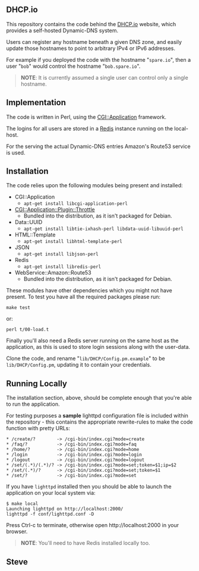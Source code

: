 DHCP.io
-------

This repository contains the code behind the [DHCP.io](http://dhcp.io/) website,
which provides a self-hosted Dynamic-DNS system.

Users can register any hostname beneath a given DNS zone, and easily
update those hostnames to point to arbitrary IPv4 or IPv6 addresses.

For example if you deployed the code with the hostname "`spare.io`", then a user
"`bob`" would control the hostname "`bob.spare.io`".

> **NOTE**:  It is currently assumed a single user can control only a single hostname.


Implementation
---------------

The code is written in Perl, using the [CGI::Application](http://search.cpan.org/perldoc?CGI%3A%3AApplication) framework.

The logins for all users are stored in a [Redis](http://redis.io/) instance
running on the local-host.

For the serving the actual Dynamic-DNS entries Amazon's Route53 service is used.


Installation
------------

The code relies upon the following modules being present and installed:

* CGI::Application
  * `apt-get install libcgi-application-perl`
* [CGI::Application::Plugin::Throttle](http://search.cpan.org/dist/CGI-Application-Plugin-Throttle/)
  * Bundled into the distribution, as it isn't packaged for Debian.
* Data::UUID
  * `apt-get install libtie-ixhash-perl libdata-uuid-libuuid-perl`
* HTML::Template
  * `apt-get install libhtml-template-perl`
* JSON
  * `apt-get install libjson-perl`
* Redis
  * `apt-get install libredis-perl`
* WebService::Amazon::Route53
  * Bundled into the distribution, as it isn't packaged for Debian.

These modules have other dependencies which you might not have present.
To test you have all the required packages please run:

    make test

or:

    perl t/00-load.t


Finally you'll also need a Redis server running on the same host as
the application, as this is used to store login sessions along with the
user-data.

Clone the code, and rename "`lib/DHCP/Config.pm.example`" to be `lib/DHCP/Config.pm`, updating it to contain your credentials.


Running Locally
---------------

The installation section, above, should be complete enough that you're
able to run the application.

For testing purposes a **sample** lighttpd configuration file is included
within the repository - this contains the appropriate rewrite-rules to
make the code function with pretty URLs:

    * /create/?        -> /cgi-bin/index.cgi?mode=create
    * /faq/?           -> /cgi-bin/index.cgi?mode=faq
    * /home/?          -> /cgi-bin/index.cgi?mode=home
    * /login           -> /cgi-bin/index.cgi?mode=login
    * /logout          -> /cgi-bin/index.cgi?mode=logout
    * /set/(.*)/(.*)/? -> /cgi-bin/index.cgi?mode=set;token=$1;ip=$2
    * /set/(.*)/?      -> /cgi-bin/index.cgi?mode=set;token=$1
    * /set/?           -> /cgi-bin/index.cgi?mode=set

If you have `lighttpd` installed then you should be able to launch the
application on your local system via:

    $ make local
    Launching lighttpd on http://localhost:2000/
    lighttpd -f conf/lighttpd.conf -D

Press Ctrl-c to terminate, otherwise open http://localhost:2000 in your
browser.

> **NOTE**: You'll need to have Redis installed locally too.


Steve
--
